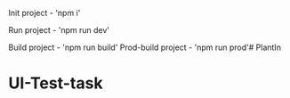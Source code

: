 Init project - 'npm i'

Run project - 'npm run dev'

Build project - 'npm run build'
Prod-build project - 'npm run prod'# PlantIn
# UI-Test-task
